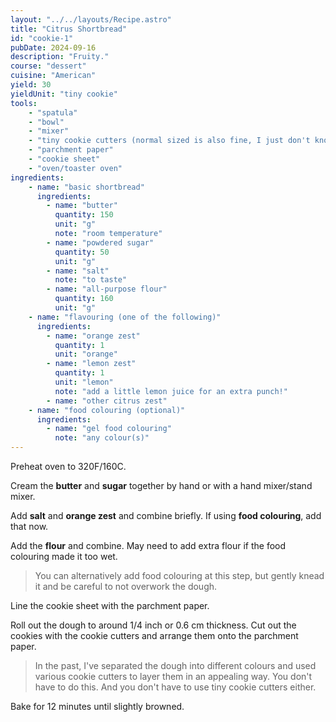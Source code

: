 ```yaml
---
layout: "../../layouts/Recipe.astro"
title: "Citrus Shortbread"
id: "cookie-1"
pubDate: 2024-09-16
description: "Fruity."
course: "dessert"
cuisine: "American"
yield: 30
yieldUnit: "tiny cookie"
tools:
    - "spatula"
    - "bowl"
    - "mixer"
    - "tiny cookie cutters (normal sized is also fine, I just don't know what it would yield)"
    - "parchment paper"
    - "cookie sheet"
    - "oven/toaster oven"
ingredients:
    - name: "basic shortbread"
      ingredients:
        - name: "butter"
          quantity: 150
          unit: "g"
          note: "room temperature"
        - name: "powdered sugar"
          quantity: 50
          unit: "g"
        - name: "salt"
          note: "to taste"
        - name: "all-purpose flour"
          quantity: 160
          unit: "g"
    - name: "flavouring (one of the following)"
      ingredients:
        - name: "orange zest"
          quantity: 1
          unit: "orange"
        - name: "lemon zest"
          quantity: 1
          unit: "lemon"
          note: "add a little lemon juice for an extra punch!"
        - name: "other citrus zest"
    - name: "food colouring (optional)"
      ingredients:
        - name: "gel food colouring"
          note: "any colour(s)"
---
```

Preheat oven to 320F/160C.

Cream the **butter** and **sugar** together by hand or with a hand mixer/stand mixer.

Add **salt** and **orange zest** and combine briefly. If using **food colouring**, add that now.

Add the **flour** and combine. May need to add extra flour if the food colouring made it too wet. 
> You can alternatively add food colouring at this step, but gently knead it and be careful to not overwork the dough.

Line the cookie sheet with the parchment paper.

Roll out the dough to around 1/4 inch or 0.6 cm thickness. Cut out the cookies with the cookie cutters and arrange them onto the parchment paper.
> In the past, I've separated the dough into different colours and used various cookie cutters to layer them in an appealing way. You don't have to do this. And you don't have to use tiny cookie cutters either.

Bake for 12 minutes until slightly browned.